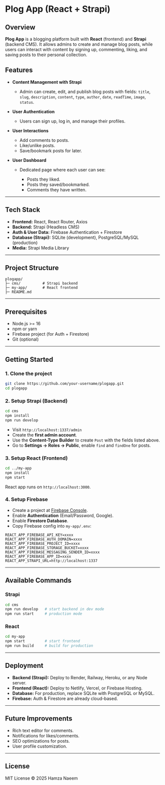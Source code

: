 
# Plog App (React + Strapi)

## Overview

**Plog App** is a blogging platform built with **React** (frontend) and **Strapi** (backend CMS).
It allows admins to create and manage blog posts, while users can interact with content by signing up, commenting, liking, and saving posts to their personal collection.



## Features

* **Content Management with Strapi**

  * Admin can create, edit, and publish blog posts with fields:
    `title`, `slug`, `description`, `content`, `type`, `author`, `date`, `readTime`, `image`, `status`.
* **User Authentication**

  * Users can sign up, log in, and manage their profiles.
* **User Interactions**

  * Add comments to posts.
  * Like/unlike posts.
  * Save/bookmark posts for later.
* **User Dashboard**

  * Dedicated page where each user can see:

    * Posts they liked.
    * Posts they saved/bookmarked.
    * Comments they have written.

---

## Tech Stack

* **Frontend:** React, React Router, Axios
* **Backend:** Strapi (Headless CMS)
* **Auth & User Data:** Firebase Authentication + Firestore
* **Database (Strapi):** SQLite (development), PostgreSQL/MySQL (production)
* **Media:** Strapi Media Library

---

## Project Structure

```
plogapp/
├─ cms/          # Strapi backend
├─ my-app/       # React frontend
├─ README.md
```

---

## Prerequisites

* Node.js >= 16
* npm or yarn
* Firebase project (for Auth + Firestore)
* Git (optional)

---

## Getting Started

### 1. Clone the project

```bash
git clone https://github.com/your-username/plogapp.git
cd plogapp
```

### 2. Setup Strapi (Backend)

```bash
cd cms
npm install
npm run develop
```

* Visit `http://localhost:1337/admin`
* Create the **first admin account**.
* Use the **Content-Type Builder** to create `Post` with the fields listed above.
* Go to **Settings → Roles → Public**, enable `find` and `findOne` for posts.

### 3. Setup React (Frontend)

```bash
cd ../my-app
npm install
npm start
```

React app runs on `http://localhost:3000`.

### 4. Setup Firebase

* Create a project at [Firebase Console](https://console.firebase.google.com/).
* Enable **Authentication** (Email/Password, Google).
* Enable **Firestore Database**.
* Copy Firebase config into `my-app/.env`:

```env
REACT_APP_FIREBASE_API_KEY=xxxx
REACT_APP_FIREBASE_AUTH_DOMAIN=xxxx
REACT_APP_FIREBASE_PROJECT_ID=xxxx
REACT_APP_FIREBASE_STORAGE_BUCKET=xxxx
REACT_APP_FIREBASE_MESSAGING_SENDER_ID=xxxx
REACT_APP_FIREBASE_APP_ID=xxxx
REACT_APP_STRAPI_URL=http://localhost:1337
```

---

## Available Commands

### Strapi

```bash
cd cms
npm run develop   # start backend in dev mode
npm run start     # production mode
```

### React

```bash
cd my-app
npm start         # start frontend
npm run build     # build for production
```

---

## Deployment

* **Backend (Strapi):** Deploy to Render, Railway, Heroku, or any Node server.
* **Frontend (React):** Deploy to Netlify, Vercel, or Firebase Hosting.
* **Database:** For production, replace SQLite with PostgreSQL or MySQL.
* **Firebase:** Auth & Firestore are already cloud-based.

---

## Future Improvements

* Rich text editor for comments.
* Notifications for likes/comments.
* SEO optimizations for posts.
* User profile customization.

---

## License

MIT License © 2025 Hamza Naeem




